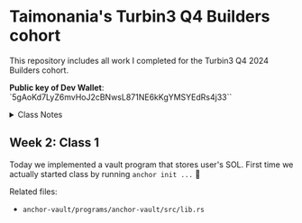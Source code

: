 # Taimonania's Turbin3 Q4 Builders cohort

This repository includes all work I completed for the Turbin3 Q4 2024 Builders cohort.

**Public key of Dev Wallet**: `5gAoKd7LyZ6mvHoJ2cBNwsL871NE6kKgYMSYEdRs4j33``

<details>
  <summary>Class Notes</summary>

## Week 1: Class 1

We learned how to create a new SPL token, how to mint it to a Token Account of our dev wallet and how to transfer it to another Token Account.

### Create, Mint and Transfer SPL tokens

<img src="./assets/images/readme/spl-token.png" alt="Token TAIMO" width="150" style="padding-bottom: 10px;"/>

Token address: `FUYXdt7JvuctJzUYFCjUQscUeK26vFNCE6zt9r5D1xnC`

[Created an SPL token](https://explorer.solana.com/tx/5K2wszMYqzM9rMZkZtBNyxvCamGG6u3yCBC2rcZGtAXocsCNHYVugfL3VRcKarGeYupRpoLVGBa28jDg1ycwbpXG?cluster=devnet) on devnet, [Initialized Token Account](https://explorer.solana.com/tx/3ezysbTjSXpyVkkVtDCZz4HeYiP5YiVxkuguUPgy7hCCPQjYessCXwhRZcmGZFm2Ngu35SgfByUBbMQonJVCww1G?cluster=devnet) for my Dev Wallet, [Minted 1 TAIMO](https://explorer.solana.com/tx/3cwjjzqD49VZyWsiMtK95ntAhGE3CVmYjHFo4U3DCwtAzGA7HtzADRvQWHBJWqepvTsrGGz2xwzdPLW5vsqpp3Zr?cluster=devnet) into my Dev Wallet.

Related files:

- `solana-starter/ts/cluster1/spl_init.ts`
- `solana-starter/ts/cluster1/spl_mint.ts`
- `solana-starter/ts/cluster1/spl_transfer.ts`

## Week 1: Class 2

Nick from Solana Foundation did a talk about Blinks. Homework was to add metadata to our SPL token using the umi library.

### Add Metadata to SPL token

[Attach Metadata](https://explorer.solana.com/tx/5AVd7cH2nHpxL18Xk6DJKmWAN3iKDKGQMBeQZcxYnafKpvNxUwiJ1FPpyR9nm3yG1TbUNMu8JcHKWHmicaogyGdS?cluster=devnet) to the SPL token TAIMO.

Related files:

- `solana-starter/ts/cluster1/spl_metadata.ts`

## Week 1: Class 3

Learned how to create and mint an NFT using the metaplex standard. Minted a bunch of different NFTs (mostly Rug-related) and some traded them for devnet SOL.

1. Upload NFT image to arweave using irys
2. Upload metadata json to arweave using irys
3. Mint NFT with URI to the metadata json attached

### Create NFT with Metadata and Mint it

I created many different NFTs, here is the best. [Click here(https://explorer.solana.com/tx/rBAFuxhvPfVqSQLLnV4LZJBoL2xTdniT23Lg8c3T9tTF8Wpcj4UVotjDU6xrPBZtDCDqyzeZPLfRiu3HQ8WUgnx?cluster=devnet)] for the mint transaction.

#### Turbin3 Rug

<img src="./assets/images/readme/turbin3-rug.png" alt="Token TAIMO" width="200" style="padding-bottom: 10px;"/>

NFT Address: `GzGMnubLCMhDrJyF81k8c2C5d8P5aLdRKxAWJEXXDQr1`

Related files:

- `solana-starter/ts/cluster1/nft_image.ts`
- `solana-starter/ts/cluster1/nft_metadata.ts`
- `solana-starter/ts/cluster1/nft_mint.ts`

</details>

## Week 2: Class 1

Today we implemented a vault program that stores user's SOL. First time we actually started class by running `anchor init ...` 🚀

Related files:

- `anchor-vault/programs/anchor-vault/src/lib.rs`
